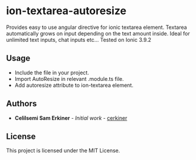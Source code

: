# ion-textarea-autoresize

Provides easy to use angular directive for ionic textarea element.
Textarea automatically grows on input depending on the text amount inside.
Ideal for unlimited text inputs, chat inputs etc...
Tested on Ionic 3.9.2

## Usage

* Include the file in your project. 
* Import AutoResize in relevant .module.ts file.
* Add autoresize attribute to ion-textarea element.

## Authors

* **Celilsemi Sam Erkiner** - *Initial work* - [cerkiner](https://github.com/cerkiner)


## License

This project is licensed under the MIT License.